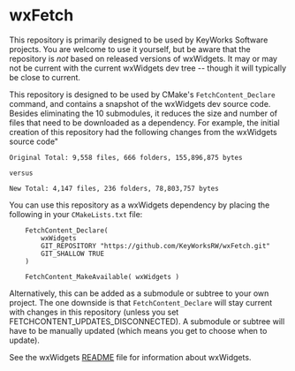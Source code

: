 # wxFetch

This repository is primarily designed to be used by KeyWorks Software projects. You are welcome to use it yourself, but be aware that the repository is _not_ based on released versions of wxWidgets. It may or may not be current with the current wxWidgets dev tree -- though it will typically be close to current.

This repository is designed to be used by CMake's `FetchContent_Declare` command, and contains a snapshot of the wxWidgets dev source code. Besides eliminating the 10 submodules, it reduces the size and number of files that need to be downloaded as a dependency. For example, the initial creation of this repository had the following changes from the wxWidgets source code"

```
Original Total: 9,558 files, 666 folders, 155,896,875 bytes

versus 

New Total: 4,147 files, 236 folders, 78,803,757 bytes
```

You can use this repository as a wxWidgets dependency by placing the following in your `CMakeLists.txt` file:

```
    FetchContent_Declare(
        wxWidgets
        GIT_REPOSITORY "https://github.com/KeyWorksRW/wxFetch.git"
        GIT_SHALLOW TRUE
    )

    FetchContent_MakeAvailable( wxWidgets )
```

Alternatively, this can be added as a submodule or subtree to your own project. The one downside is that `FetchContent_Declare` will stay current with changes in this repository (unless you set FETCHCONTENT_UPDATES_DISCONNECTED). A submodule or subtree will have to be manually updated (which means you get to choose when to update).

See the wxWidgets [README](maintain/wxReadMe.md) file for information about wxWidgets.
